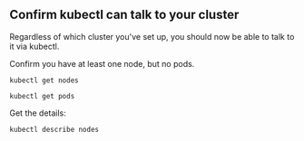 ## Confirm kubectl can talk to your cluster

Regardless of which cluster you've set up,
you should now be able to talk to it via kubectl.

Confirm you have at least one node, but no pods.

<!-- @getNodes -->
```
kubectl get nodes
```

<!-- @getPods -->
```
kubectl get pods
```

Get the details:
```
kubectl describe nodes
```

